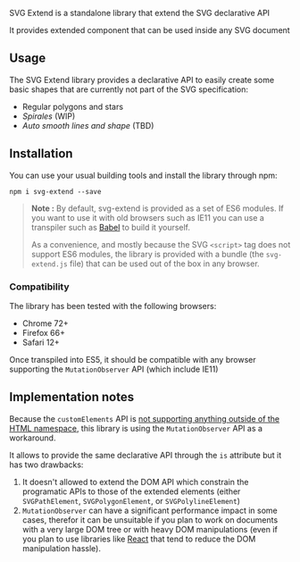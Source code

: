 SVG Extend is a standalone library that extend the SVG declarative API

It provides extended component that can be used inside any SVG document


## Usage

The SVG Extend library provides a declarative API to easily create some basic
shapes that are currently not part of the SVG specification:

* Regular polygons and stars
* _Spirales_ (WIP)
* _Auto smooth lines and shape_ (TBD)


## Installation

You can use your usual building tools and install the library through npm:

`npm i svg-extend --save`

> **Note :** By default, svg-extend is provided as a set of ES6 modules. If you
> want to use it with old browsers such as IE11 you can use a transpiler
> such as [Babel](https://babeljs.io/) to build it yourself.
>
> As a convenience, and mostly because the SVG `<script>` tag does not support
> ES6 modules, the library is provided with a bundle (the `svg-extend.js` file)
> that can be used out of the box in any browser.


### Compatibility

The library has been tested with the following browsers:
  * Chrome 72+
  * Firefox 66+
  * Safari 12+

Once transpiled into ES5, it should be compatible with any browser supporting
the `MutationObserver` API (which include IE11)

## Implementation notes

Because the `customElements` API is [not supporting anything outside of the
HTML namespace](https://github.com/w3c/webcomponents/issues/634), this library
is using the `MutationObserver` API as a workaround.

It allows to provide the same declarative API through the `is` attribute but it
has two drawbacks:

  1. It doesn't allowed to extend the DOM API which constrain the programatic
     APIs to those of the extended elements (either `SVGPathElement`,
     `SVGPolygonElement`, or `SVGPolylineElement`)
  2. `MutationObserver` can have a significant performance impact in some
      cases, therefor it can be unsuitable if you plan to work on documents
      with a very large DOM tree or with heavy DOM manipulations (even if you
      plan to use libraries like [React](https://reactjs.org/) that tend to
      reduce the DOM manipulation hassle).

